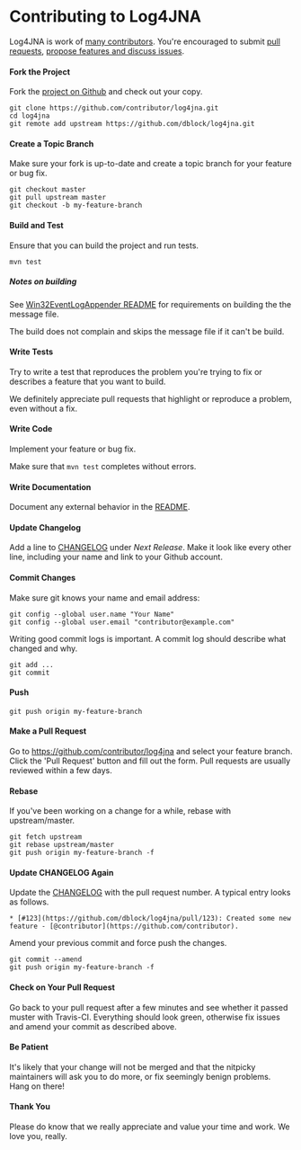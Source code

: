 Contributing to Log4JNA
=====================

Log4JNA is work of [many contributors](https://github.com/dblock/log4jna/graphs/contributors). You're encouraged to submit [pull requests](https://github.com/dblock/log4jna/pulls), [propose features and discuss issues](https://github.com/dblock/log4jna/issues).

#### Fork the Project

Fork the [project on Github](https://github.com/dblock/log4jna) and check out your copy.

```
git clone https://github.com/contributor/log4jna.git
cd log4jna
git remote add upstream https://github.com/dblock/log4jna.git
```

#### Create a Topic Branch

Make sure your fork is up-to-date and create a topic branch for your feature or bug fix.

```
git checkout master
git pull upstream master
git checkout -b my-feature-branch
```

#### Build and Test

Ensure that you can build the project and run tests.

```
mvn test
```

##### Notes on building

See [Win32EventLogAppender README](win32dll/README.md) for requirements on building the the message file.

The build does not complain and skips the message file if it can't be build.

#### Write Tests

Try to write a test that reproduces the problem you're trying to fix or describes a feature that you want to build.

We definitely appreciate pull requests that highlight or reproduce a problem, even without a fix.

#### Write Code

Implement your feature or bug fix.

Make sure that `mvn test` completes without errors.

#### Write Documentation

Document any external behavior in the [README](README.md).

#### Update Changelog

Add a line to [CHANGELOG](CHANGELOG.md) under *Next Release*. Make it look like every other line, including your name and link to your Github account.

#### Commit Changes

Make sure git knows your name and email address:

```
git config --global user.name "Your Name"
git config --global user.email "contributor@example.com"
```

Writing good commit logs is important. A commit log should describe what changed and why.

```
git add ...
git commit
```

#### Push

```
git push origin my-feature-branch
```

#### Make a Pull Request

Go to https://github.com/contributor/log4jna and select your feature branch. Click the 'Pull Request' button and fill out the form. Pull requests are usually reviewed within a few days.

#### Rebase

If you've been working on a change for a while, rebase with upstream/master.

```
git fetch upstream
git rebase upstream/master
git push origin my-feature-branch -f
```

#### Update CHANGELOG Again

Update the [CHANGELOG](CHANGELOG.md) with the pull request number. A typical entry looks as follows.

```
* [#123](https://github.com/dblock/log4jna/pull/123): Created some new feature - [@contributor](https://github.com/contributor).
```

Amend your previous commit and force push the changes.

```
git commit --amend
git push origin my-feature-branch -f
```

#### Check on Your Pull Request

Go back to your pull request after a few minutes and see whether it passed muster with Travis-CI. Everything should look green, otherwise fix issues and amend your commit as described above.

#### Be Patient

It's likely that your change will not be merged and that the nitpicky maintainers will ask you to do more, or fix seemingly benign problems. Hang on there!

#### Thank You

Please do know that we really appreciate and value your time and work. We love you, really.
